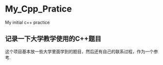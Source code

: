# My_Cpp_Pratice
My initial c++ practice
## 记录一下大学教学使用的C++题目
这个项目基本放一些大学里面学到的题目，然后还有自己的联系过程，作为一个参考.

